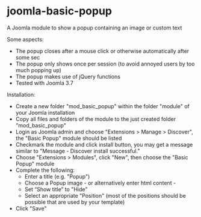 # joomla-basic-popup
A Joomla module to show a popup containing an image or custom text


Some aspects:
* The popup closes after a mouse click or otherwise automatically after some sec
* The popup only shows once per session (to avoid annoyed users by too much popping up)
* The popup makes use of jQuery functions
* Tested with Joomla 3.7


Installation:
* Create a new folder "mod_basic_popup" within the folder "module" of your Joomla installation
* Copy all files and folders of the module to the just created folder "mod_basic_popup"
* Login as Joomla admin and choose "Extensions > Manage > Discover", the "Basic Popup" module should be listed
* Checkmark the module and click install button, you may get a message similar to "Message - Discover install successful."
* Choose "Extensions > Modules", click "New", then choose the "Basic Popup" module
* Complete the following:
  * Enter a title (e.g. "Popup")
  * Choose a Popup image - or alternatively enter html content -
  * Set “Show title” to "Hide"
  * Select an appropriate "Position" (most of the positions should be possible that are used by your template)
* Click "Save"
